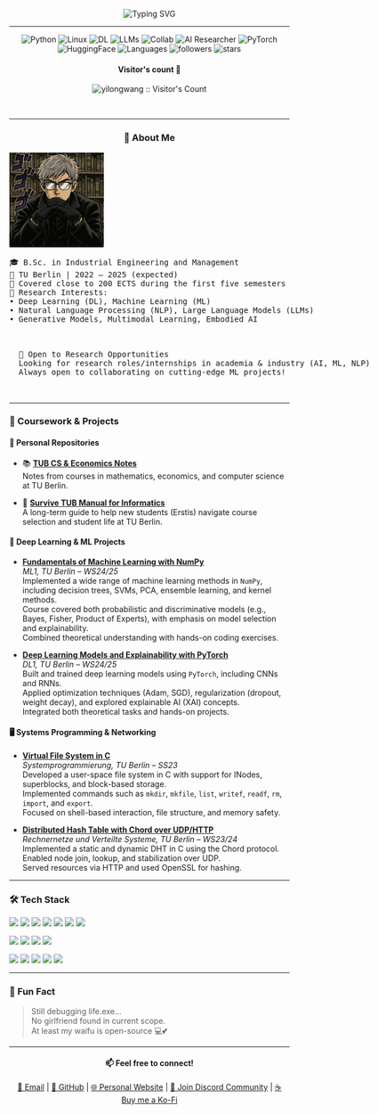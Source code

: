 
<p align="center">
  <img src="https://readme-typing-svg.demolab.com?font=Fira+Code&size=24&pause=1000&color=F76969&center=true&vCenter=true&width=500&lines=Hi+there!+I'm+Yilong.;A+passionate+AI+learner.;Welcome+to+my+GitHub!+👋" alt="Typing SVG" />
</p>

---

<p align="center">
  <img src="https://img.shields.io/badge/Code-Python-informational?style=flat&logo=python&logoColor=white&color=2bbc8a" alt="Python"/>
  <img src="https://img.shields.io/badge/Linux-Friendly-lightgrey?logo=linux" alt="Linux"/>
  <img src="https://img.shields.io/badge/Focus-Deep%20Learning-blueviolet" alt="DL"/>
  <img src="https://img.shields.io/badge/Actively%20learning-LLMs-brightgreen" alt="LLMs"/>
  <img src="https://img.shields.io/badge/Open%20to-Research%20and%20Collaboration-orange" alt="Collab"/>
    <img src="https://img.shields.io/badge/AI-Researcher-blue?style=flat-square&logo=OpenAI" alt="AI Researcher"/>
  <img src="https://img.shields.io/badge/DeepLearning-PyTorch-red?style=flat-square&logo=pytorch" alt="PyTorch"/>
  <img src="https://img.shields.io/badge/NLP-HuggingFace-yellow?style=flat-square&logo=huggingface" alt="HuggingFace"/>
  <img src="https://img.shields.io/badge/Languages-Python%20%7C%20C%20%7C%20Java-lightgrey?style=flat-square&logo=codewars" alt="Languages"/>
  <img src="https://img.shields.io/github/followers/yilongwangberlin?style=social" alt="followers"/>
  <img src="https://img.shields.io/github/stars/yilongwangberlin?style=social" alt="stars"/>
</p>





<h4 align="center">Visitor's count 👀</h4>
<p align="center">
  <img src="https://profile-counter.glitch.me/yilongwang/count.svg" alt="yilongwang :: Visitor's Count" />
</p>

<br/>

---




<h3 align="center">🚀 About Me</h3>




<div >
  <!-- 头像在右边 -->
  <img src="https://raw.githubusercontent.com/YilongWangBerlin/YilongWangBerlin/main/me4.png" width="170" ;" />
  <!-- 左对齐文字 -->
  <pre style="text-align: left; display: inline-block;">
🎓 B.Sc. in Industrial Engineering and Management
📍 TU Berlin | 2022 – 2025 (expected)
🧭 Covered close to 200 ECTS during the first five semesters
📌 Research Interests:
• Deep Learning (DL), Machine Learning (ML)
• Natural Language Processing (NLP), Large Language Models (LLMs)
• Generative Models, Multimodal Learning, Embodied AI
  </pre>
    <pre style="text-align: left; display: inline-block;">
  💼 Open to Research Opportunities
  Looking for research roles/internships in academia & industry (AI, ML, NLP)
  Always open to collaborating on cutting-edge ML projects!
        </pre>
</div>







---

### 🧠 Coursework & Projects

#### 📝 Personal Repositories

- 📚 **[TUB CS & Economics Notes](https://github.com/YilongWangBerlin/TUB-CS-Economics-Notes)**  
  Notes from courses in mathematics, economics, and computer science at TU Berlin.

- 📘 **[Survive TUB Manual for Informatics](https://github.com/YilongWangBerlin/SurviveTUBManual4Info)**  
  A long-term guide to help new students (Erstis) navigate course selection and student life at TU Berlin.


#### 🔬 Deep Learning & ML Projects

- **[Fundamentals of Machine Learning with NumPy](https://github.com/YilongWangBerlin/TU-Berlin-ML1)**  
  *ML1, TU Berlin – WS24/25*  
  Implemented a wide range of machine learning methods in `NumPy`, including decision trees, SVMs, PCA, ensemble learning, and kernel methods.  
  Course covered both probabilistic and discriminative models (e.g., Bayes, Fisher, Product of Experts), with emphasis on model selection and explainability.  
  Combined theoretical understanding with hands-on coding exercises.

- **[Deep Learning Models and Explainability with PyTorch](https://github.com/YilongWangBerlin/TU-Berlin-DL1)**  
  *DL1, TU Berlin – WS24/25*  
  Built and trained deep learning models using `PyTorch`, including CNNs and RNNs.  
  Applied optimization techniques (Adam, SGD), regularization (dropout, weight decay), and explored explainable AI (XAI) concepts.  
  Integrated both theoretical tasks and hands-on projects.

#### 🖥️ Systems Programming & Networking

- **[Virtual File System in C](https://github.com/YilongWangBerlin/MiniFS)**  
  *Systemprogrammierung, TU Berlin – SS23*  
  Developed a user-space file system in C with support for INodes, superblocks, and block-based storage.  
  Implemented commands such as `mkdir`, `mkfile`, `list`, `writef`, `readf`, `rm`, `import`, and `export`.  
  Focused on shell-based interaction, file structure, and memory safety.

- **[Distributed Hash Table with Chord over UDP/HTTP](https://github.com/YilongWangBerlin/ChordDHT-C)**  
  *Rechnernetze und Verteilte Systeme, TU Berlin – WS23/24*  
  Implemented a static and dynamic DHT in C using the Chord protocol.  
  Enabled node join, lookup, and stabilization over UDP.  
  Served resources via HTTP and used OpenSSL for hashing.



---


### 🛠️ Tech Stack

<p>
  <img src="https://img.shields.io/badge/Python-3776AB?style=for-the-badge&logo=python&logoColor=white"/>
  <img src="https://img.shields.io/badge/C-00599C?style=for-the-badge&logo=c&logoColor=white"/>
  <img src="https://img.shields.io/badge/Java-ED8B00?style=for-the-badge&logo=java&logoColor=white"/>
  <img src="https://img.shields.io/badge/SQL-4479A1?style=for-the-badge&logo=postgresql&logoColor=white"/>
  <img src="https://img.shields.io/badge/JavaScript-F7DF1E?style=for-the-badge&logo=javascript&logoColor=black"/>
  <img src="https://img.shields.io/badge/Haskell-5e5086?style=for-the-badge&logo=haskell&logoColor=white"/>
  <img src="https://img.shields.io/badge/MIPS-grey?style=for-the-badge"/>
</p>

<p>
  <img src="https://img.shields.io/badge/PyTorch-EE4C2C?style=for-the-badge&logo=pytorch&logoColor=white"/>
  <img src="https://img.shields.io/badge/Numpy-013243?style=for-the-badge&logo=numpy&logoColor=white"/>
  <img src="https://img.shields.io/badge/Vue.js-4FC08D?style=for-the-badge&logo=vue.js&logoColor=white"/>
  <img src="https://img.shields.io/badge/gRPC-5E8CDE?style=for-the-badge"/>
</p>

<p>
  <img src="https://img.shields.io/badge/Git-F05032?style=for-the-badge&logo=git&logoColor=white"/>
  <img src="https://img.shields.io/badge/Linux-FCC624?style=for-the-badge&logo=linux&logoColor=black"/>
  <img src="https://img.shields.io/badge/VSCode-007ACC?style=for-the-badge&logo=visual-studio-code&logoColor=white"/>
  <img src="https://img.shields.io/badge/Jupyter-F37626?style=for-the-badge&logo=jupyter&logoColor=white"/>
  <img src="https://img.shields.io/badge/Bash-121011?style=for-the-badge&logo=gnu-bash&logoColor=white"/>
</p>





---

### 🎯 Fun Fact

> Still debugging life.exe...  
> No girlfriend found in current scope.  
> At least my waifu is open-source 💻💕


---

<h4 align="center">📫 Feel free to connect!</h4>
<p align="center">
  <a href="mailto:yilong_wang@tu-berlin.de">📧 Email</a> | 
  <a href="https://github.com/YilongWangBerlin">🐙 GitHub</a> | 
  <a href="https://yilongwangberlin.github.io">🌐 Personal Website</a> | 
  <a href="https://discord.gg/jswsDA8h">💬 Join Discord Community</a> | 
  <a href="https://ko-fi.com/yilongwang">☕ Buy me a Ko-Fi</a>
</p>


